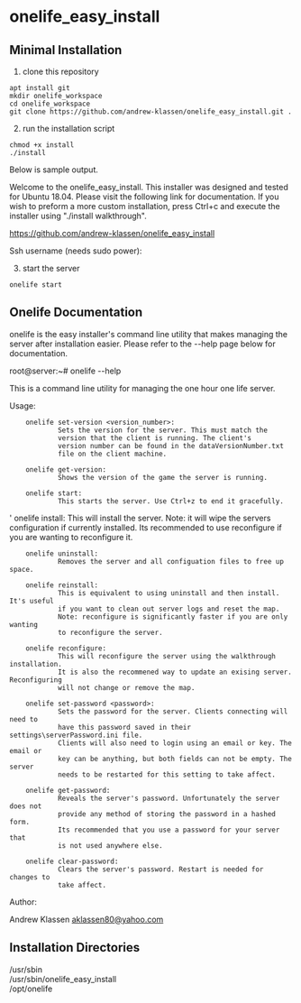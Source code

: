 # onelife_easy_install
## Minimal Installation

1. clone this repository

```
apt install git
mkdir onelife_workspace
cd onelife_workspace
git clone https://github.com/andrew-klassen/onelife_easy_install.git .
```

2. run the installation script

```
chmod +x install
./install
```

Below is sample output.

Welcome to the onelife_easy_install. This installer was designed
and tested for Ubuntu 18.04. Please visit the following link
for documentation. If you wish to preform a more custom installation,
press Ctrl+c and execute the installer using "./install walkthrough".

https://github.com/andrew-klassen/onelife_easy_install

Ssh username (needs sudo power):

3. start the server

```
onelife start
```

## Onelife Documentation

onelife is the easy installer's command line utility that makes managing the   
server after installation easier. Please refer to the --help page below for  
documentation.

root@server:~# onelife --help

This is a command line utility for managing the one hour one life server.

Usage:

        onelife set-version <version_number>:
                Sets the version for the server. This must match the
                version that the client is running. The client's
                version number can be found in the dataVersionNumber.txt
                file on the client machine.

        onelife get-version:
                Shows the version of the game the server is running.

        onelife start:
                This starts the server. Use Ctrl+z to end it gracefully.

'       onelife install:
                This will install the server. Note: it will wipe the servers
                configuration if currently installed. Its recommended to use
                reconfigure if you are wanting to reconfigure it.

        onelife uninstall:
                Removes the server and all configuation files to free up space.

        onelife reinstall:
                This is equivalent to using uninstall and then install. It's useful
                if you want to clean out server logs and reset the map.
                Note: reconfigure is significantly faster if you are only wanting
                to reconfigure the server.

        onelife reconfigure:
                This will reconfigure the server using the walkthrough installation.
                It is also the recommened way to update an exising server. Reconfiguring
                will not change or remove the map.

        onelife set-password <password>:
                Sets the password for the server. Clients connecting will need to
                have this password saved in their settings\serverPassword.ini file.
                Clients will also need to login using an email or key. The email or
                key can be anything, but both fields can not be empty. The server
                needs to be restarted for this setting to take affect.

        onelife get-password:
                Reveals the server's password. Unfortunately the server does not
                provide any method of storing the password in a hashed form.
                Its recommended that you use a password for your server that
                is not used anywhere else.

        onelife clear-password:
                Clears the server's password. Restart is needed for changes to
                take affect.

Author:

Andrew Klassen
aklassen80@yahoo.com  

## Installation Directories

/usr/sbin  
/usr/sbin/onelife_easy_install  
/opt/onelife  
